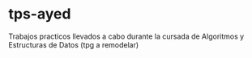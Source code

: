 # tps-ayed
Trabajos practicos llevados a cabo durante la cursada de Algoritmos y Estructuras de Datos (tpg a remodelar)

